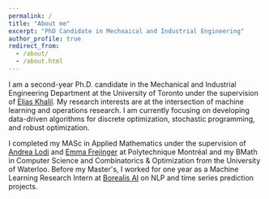 ```yaml
---
permalink: /
title: "About me"
excerpt: "PhD Candidate in Mechnaical and Industrial Engineering"
author_profile: true
redirect_from: 
  - /about/
  - /about.html
---
```


I am a second-year Ph.D. candidate in the Mechanical and Industrial Engineering Department at the University of Toronto under the supervision of [Elias Khalil](https://ekhalil.com/).  My research interests are at the intersection of machine learning and operations research.  I am currently focusing on developing data-driven algorithms for discrete optimization, stochastic programming, and robust optimization.  
 
 
I completed my MASc in Applied Mathematics under the supervision of [Andrea Lodi](https://tech.cornell.edu/people/andrea-lodi/) and [Emma Frejinger](https://www.emmafrejinger.org/) at Polytechnique Montréal and my BMath in Computer Science and Combinatorics & Optimization from the University of Waterloo. Before my Master's, I worked for one year as a Machine Learning Research Intern at [Borealis AI](https://www.borealisai.com/) on  NLP and time series prediction projects.

 
 
